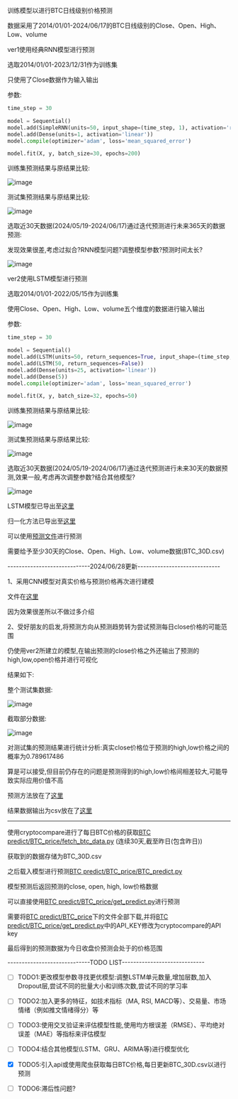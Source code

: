 训练模型以进行BTC日线级别价格预测

数据采用了2014/01/01-2024/06/17的BTC日线级别的Close、Open、High、Low、volume 

ver1使用经典RNN模型进行预测

选取2014/01/01-2023/12/31作为训练集

只使用了Close数据作为输入输出

参数:

```python
time_step = 30

model = Sequential()
model.add(SimpleRNN(units=50, input_shape=(time_step, 1), activation='relu'))
model.add(Dense(units=1, activation='linear'))
model.compile(optimizer='adam', loss='mean_squared_error')

model.fit(X, y, batch_size=30, epochs=200)
```

训练集预测结果与原结果比较:

![image](https://github.com/Octahedron-BB/BTC-price-predict/blob/main/BTC%20predict/BTC_price_train/ver1/train.png)

测试集预测结果与原结果比较:

![image](https://github.com/Octahedron-BB/BTC-price-predict/blob/main/BTC%20predict/BTC_price_train/ver1/test.png)

选取近30天数据(2024/05/19-2024/06/17)通过迭代预测进行未来365天的数据预测:

发现效果很差,考虑过拟合?RNN模型问题?调整模型参数?预测时间太长?

![image](https://github.com/Octahedron-BB/BTC-price-predict/blob/main/BTC%20predict/BTC_price_train/ver1/predict.png)


ver2使用LSTM模型进行预测

选取2014/01/01-2022/05/15作为训练集

使用Close、Open、High、Low、volume五个维度的数据进行输入输出

参数:

```python
time_step = 30

model = Sequential()
model.add(LSTM(units=50, return_sequences=True, input_shape=(time_step, 5), activation='relu'))
model.add(LSTM(50, return_sequences=False))
model.add(Dense(units=25, activation='linear'))
model.add(Dense(5))
model.compile(optimizer='adam', loss='mean_squared_error')

model.fit(X, y, batch_size=32, epochs=50)
```

训练集预测结果与原结果比较:

![image](https://github.com/Octahedron-BB/BTC-price-predict/blob/main/BTC%20predict/BTC_price_train/ver2/train.png)

测试集预测结果与原结果比较:

![image](https://github.com/Octahedron-BB/BTC-price-predict/blob/main/BTC%20predict/BTC_price_train/ver2/test.png)

选取近30天数据(2024/05/19-2024/06/17)通过迭代预测进行未来30天的数据预测,效果一般,考虑再次调整参数?结合其他模型?

![image](https://github.com/Octahedron-BB/BTC-price-predict/blob/main/BTC%20predict/BTC_price_train/ver2/predict.png)

LSTM模型已导出至[这里](https://github.com/Octahedron-BB/BTC-price-predict/blob/main/BTC%20predict/BTC_price_predict/BTC_predict_test3.keras)

归一化方法已导出至[这里](https://github.com/Octahedron-BB/BTC-price-predict/blob/main/BTC%20predict/BTC_price_predict/scaler.pkl)

可以使用[预测文件](https://github.com/Octahedron-BB/BTC-price-predict/blob/main/BTC%20predict/BTC_price_predict/BTC_predict_result.ipynb)进行预测

需要给予至少30天的Close、Open、High、Low、volume数据(BTC_30D.csv)



-----------------------------2024/06/28更新-----------------------------

1、采用CNN模型对真实价格与预测价格再次进行建模

文件在[这里](https://github.com/Octahedron-BB/BTC-price-predict/blob/main/BTC%20predict/BTC_price_predict/BTC_retrain.ipynb)

因为效果很差所以不做过多介绍

2、受好朋友的启发,将预测方向从预测趋势转为尝试预测每日close价格的可能范围

仍使用ver2所建立的模型,在输出预测的close价格之外还输出了预测的high,low,open价格并进行可视化

结果如下:

整个测试集数据:

![image](https://github.com/Octahedron-BB/BTC-price-predict/blob/main/BTC%20predict/BTC_price_predict/all_price.png)

截取部分数据:

![image](https://github.com/Octahedron-BB/BTC-price-predict/blob/main/BTC%20predict/BTC_price_predict/all_price_csv.png)

对测试集的预测结果进行统计分析:真实close价格位于预测的high,low价格之间的概率为0.789617486

算是可以接受,但目前仍存在的问题是预测得到的high,low价格间相差较大,可能导致实际应用价值不高

预测方法放在了[这里](https://github.com/Octahedron-BB/BTC-price-predict/blob/main/BTC%20predict/BTC_price_predict/BTC_price_all.ipynb)

结果数据输出为csv放在了[这里](https://github.com/Octahedron-BB/BTC-price-predict/blob/main/BTC%20predict/BTC_price_predict/BTC_predict_allprice.csv)


-------------------------------------------------------------------

使用cryptocompare进行了每日BTC价格的获取[BTC predict/BTC_price/fetch_btc_data.py](https://github.com/Octahedron-BB/BTC-price-predict/blob/main/BTC%20predict/BTC_price/fetch_btc_data.py)
(连续30天,截至昨日(包含昨日))

获取到的数据存储为BTC_30D.csv

之后载入模型进行预测[BTC predict/BTC_price/BTC_predict.py](https://github.com/Octahedron-BB/BTC-price-predict/blob/main/BTC%20predict/BTC_price/BTC_predict.py)

模型预测后返回预测的close, open, high, low价格数据

可以直接使用[BTC predict/BTC_price/get_predict.py](https://github.com/Octahedron-BB/BTC-price-predict/blob/main/BTC%20predict/BTC_price/get_predict.py)进行预测

需要将[BTC predict/BTC_price](https://github.com/Octahedron-BB/BTC-price-predict/tree/main/BTC%20predict/BTC_price)下的文件全部下载,并将[BTC predict/BTC_price/get_predict.py](https://github.com/Octahedron-BB/BTC-price-predict/blob/main/BTC%20predict/BTC_price/get_predict.py)中的API_KEY修改为cryptocompare的API key

最后得到的预测数据为今日收盘价预测会处于的价格范围


-----------------------------TODO LIST-----------------------------

- [ ] TODO1:更改模型参数寻找更优模型:调整LSTM单元数量,增加层数,加入Dropout层,尝试不同的批量大小和训练次数,尝试不同的学习率
- [ ] TODO2:加入更多的特征，如技术指标（MA, RSI, MACD等）、交易量、市场情绪（例如推文情绪得分）等
- [ ] TODO3:使用交叉验证来评估模型性能,使用均方根误差（RMSE）、平均绝对误差（MAE）等指标来评估模型
- [ ] TODO4:结合其他模型(LSTM、GRU、ARIMA等)进行模型优化
- [x] TODO5:引入api或使用爬虫获取每日BTC价格,每日更新BTC_30D.csv以进行预测
- [ ] TODO6:滞后性问题?




